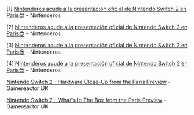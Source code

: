 [1] [Nintenderos acude a la presentación oficial de Nintendo Switch 2 en Paris😎](https://youtu.be/5TbE2qaKYoU?si=UMmFgPRGNx2gn-tW) - Nintenderos

[2] [Nintenderos acude a la presentación oficial de Nintendo Switch 2 en Paris😎](https://youtu.be/h8T8sl3p-XM?si=b2CbhczK57cb767w) - Nintenderos

[3] [Nintenderos acude a la presentación oficial de Nintendo Switch 2 en Paris😎](https://youtu.be/Xd_Ft2o8aNU?si=IMLGfek5aImplyxb) - Nintenderos

[4] [Nintenderos acude a la presentación oficial de Nintendo Switch 2 en Paris😎](https://youtu.be/tujaCpCC3Fg?si=R5LiEZsuX8uOcxvz) - Nintenderos

[Nintendo Switch 2 - Hardware Close-Up from the Paris Preview](https://www.gamereactor.eu/video/728363/Nintendo+Switch+2+-+Hardware+Close-Up+from+the+Paris+Preview/) - Gamereactor UK

[Nintendo Switch 2 - What's In The Box from the Paris Preview](https://www.gamereactor.eu/video/728383/Nintendo+Switch+2+-+Whats+In+The+Box+from+the+Paris+Preview/) - Gamereactor UK